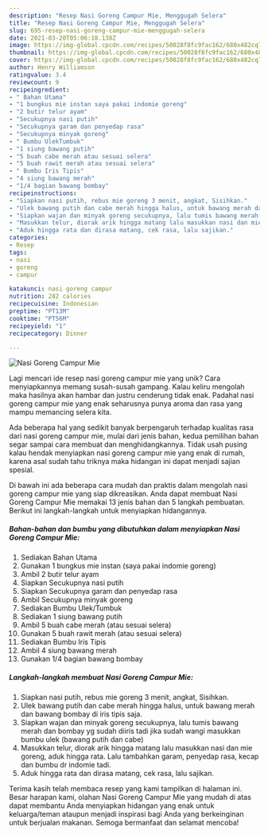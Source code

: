 ```yaml
---
description: "Resep Nasi Goreng Campur Mie, Menggugah Selera"
title: "Resep Nasi Goreng Campur Mie, Menggugah Selera"
slug: 695-resep-nasi-goreng-campur-mie-menggugah-selera
date: 2021-03-20T05:06:18.138Z
image: https://img-global.cpcdn.com/recipes/50028f8fc9fac162/680x482cq70/nasi-goreng-campur-mie-foto-resep-utama.jpg
thumbnail: https://img-global.cpcdn.com/recipes/50028f8fc9fac162/680x482cq70/nasi-goreng-campur-mie-foto-resep-utama.jpg
cover: https://img-global.cpcdn.com/recipes/50028f8fc9fac162/680x482cq70/nasi-goreng-campur-mie-foto-resep-utama.jpg
author: Henry Williamson
ratingvalue: 3.4
reviewcount: 9
recipeingredient:
- " Bahan Utama"
- "1 bungkus mie instan saya pakai indomie goreng"
- "2 butir telur ayam"
- "Secukupnya nasi putih"
- "Secukupnya garam dan penyedap rasa"
- "Secukupnya minyak goreng"
- " Bumbu UlekTumbuk"
- "1 siung bawang putih"
- "5 buah cabe merah atau sesuai selera"
- "5 buah rawit merah atau sesuai selera"
- " Bumbu Iris Tipis"
- "4 siung bawang merah"
- "1/4 bagian bawang bombay"
recipeinstructions:
- "Siapkan nasi putih, rebus mie goreng 3 menit, angkat, Sisihkan."
- "Ulek bawang putih dan cabe merah hingga halus, untuk bawang merah dan bawang bombay di iris tipis saja."
- "Siapkan wajan dan minyak goreng secukupnya, lalu tumis bawang merah dan bombay yg sudah diiris tadi jika sudah wangi masukkan bumbu ulek (bawang putih dan cabe)"
- "Masukkan telur, diorak arik hingga matang lalu masukkan nasi dan mie goreng, aduk hingga rata. Lalu tambahkan garam, penyedap rasa, kecap dan bumbu dr indomie tadi."
- "Aduk hingga rata dan dirasa matang, cek rasa, lalu sajikan."
categories:
- Resep
tags:
- nasi
- goreng
- campur

katakunci: nasi goreng campur 
nutrition: 282 calories
recipecuisine: Indonesian
preptime: "PT13M"
cooktime: "PT56M"
recipeyield: "1"
recipecategory: Dinner

---
```



![Nasi Goreng Campur Mie](https://img-global.cpcdn.com/recipes/50028f8fc9fac162/680x482cq70/nasi-goreng-campur-mie-foto-resep-utama.jpg)

Lagi mencari ide resep nasi goreng campur mie yang unik? Cara menyiapkannya memang susah-susah gampang. Kalau keliru mengolah maka hasilnya akan hambar dan justru cenderung tidak enak. Padahal nasi goreng campur mie yang enak seharusnya punya aroma dan rasa yang mampu memancing selera kita.



Ada beberapa hal yang sedikit banyak berpengaruh terhadap kualitas rasa dari nasi goreng campur mie, mulai dari jenis bahan, kedua pemilihan bahan segar sampai cara membuat dan menghidangkannya. Tidak usah pusing kalau hendak menyiapkan nasi goreng campur mie yang enak di rumah, karena asal sudah tahu triknya maka hidangan ini dapat menjadi sajian spesial.


Di bawah ini ada beberapa cara mudah dan praktis dalam mengolah nasi goreng campur mie yang siap dikreasikan. Anda dapat membuat Nasi Goreng Campur Mie memakai 13 jenis bahan dan 5 langkah pembuatan. Berikut ini langkah-langkah untuk menyiapkan hidangannya.

<!--inarticleads1-->

##### Bahan-bahan dan bumbu yang dibutuhkan dalam menyiapkan Nasi Goreng Campur Mie:

1. Sediakan  Bahan Utama
1. Gunakan 1 bungkus mie instan (saya pakai indomie goreng)
1. Ambil 2 butir telur ayam
1. Siapkan Secukupnya nasi putih
1. Siapkan Secukupnya garam dan penyedap rasa
1. Ambil Secukupnya minyak goreng
1. Sediakan  Bumbu Ulek/Tumbuk
1. Sediakan 1 siung bawang putih
1. Ambil 5 buah cabe merah (atau sesuai selera)
1. Gunakan 5 buah rawit merah (atau sesuai selera)
1. Sediakan  Bumbu Iris Tipis
1. Ambil 4 siung bawang merah
1. Gunakan 1/4 bagian bawang bombay




<!--inarticleads2-->

##### Langkah-langkah membuat Nasi Goreng Campur Mie:

1. Siapkan nasi putih, rebus mie goreng 3 menit, angkat, Sisihkan.
1. Ulek bawang putih dan cabe merah hingga halus, untuk bawang merah dan bawang bombay di iris tipis saja.
1. Siapkan wajan dan minyak goreng secukupnya, lalu tumis bawang merah dan bombay yg sudah diiris tadi jika sudah wangi masukkan bumbu ulek (bawang putih dan cabe)
1. Masukkan telur, diorak arik hingga matang lalu masukkan nasi dan mie goreng, aduk hingga rata. Lalu tambahkan garam, penyedap rasa, kecap dan bumbu dr indomie tadi.
1. Aduk hingga rata dan dirasa matang, cek rasa, lalu sajikan.




Terima kasih telah membaca resep yang kami tampilkan di halaman ini. Besar harapan kami, olahan Nasi Goreng Campur Mie yang mudah di atas dapat membantu Anda menyiapkan hidangan yang enak untuk keluarga/teman ataupun menjadi inspirasi bagi Anda yang berkeinginan untuk berjualan makanan. Semoga bermanfaat dan selamat mencoba!

